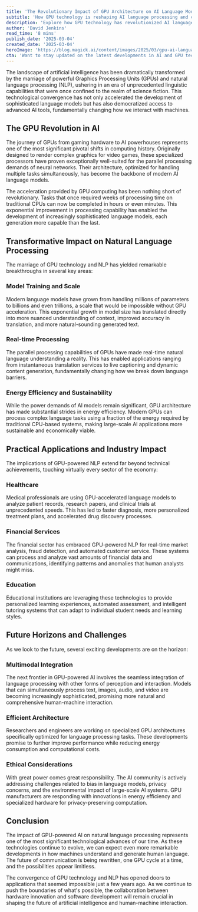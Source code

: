 ```yaml
---
title: 'The Revolutionary Impact of GPU Architecture on AI Language Models: Transforming the Future of Communication'
subtitle: 'How GPU technology is reshaping AI language processing and communication'
description: 'Explore how GPU technology has revolutionized AI language models, transforming everything from healthcare to education. This comprehensive look at the intersection of GPU architecture and natural language processing reveals the remarkable advances and future possibilities in AI-powered communication.'
author: 'David Jenkins'
read_time: '8 mins'
publish_date: '2025-03-04'
created_date: '2025-03-04'
heroImage: 'https://blog.magick.ai/content/images/2025/03/gpu-ai-language-processing.jpg'
cta: 'Want to stay updated on the latest developments in AI and GPU technology? Follow us on LinkedIn for expert insights and analysis that keep you ahead of the curve in the rapidly evolving world of artificial intelligence.'
---
```


The landscape of artificial intelligence has been dramatically transformed by the marriage of powerful Graphics Processing Units (GPUs) and natural language processing (NLP), ushering in an era of unprecedented linguistic capabilities that were once confined to the realm of science fiction. This technological convergence has not only accelerated the development of sophisticated language models but has also democratized access to advanced AI tools, fundamentally changing how we interact with machines.

## The GPU Revolution in AI

The journey of GPUs from gaming hardware to AI powerhouses represents one of the most significant pivotal shifts in computing history. Originally designed to render complex graphics for video games, these specialized processors have proven exceptionally well-suited for the parallel processing demands of neural networks. Their architecture, optimized for handling multiple tasks simultaneously, has become the backbone of modern AI language models.

The acceleration provided by GPU computing has been nothing short of revolutionary. Tasks that once required weeks of processing time on traditional CPUs can now be completed in hours or even minutes. This exponential improvement in processing capability has enabled the development of increasingly sophisticated language models, each generation more capable than the last.

## Transformative Impact on Natural Language Processing

The marriage of GPU technology and NLP has yielded remarkable breakthroughs in several key areas:

### Model Training and Scale
Modern language models have grown from handling millions of parameters to billions and even trillions, a scale that would be impossible without GPU acceleration. This exponential growth in model size has translated directly into more nuanced understanding of context, improved accuracy in translation, and more natural-sounding generated text.

### Real-time Processing
The parallel processing capabilities of GPUs have made real-time natural language understanding a reality. This has enabled applications ranging from instantaneous translation services to live captioning and dynamic content generation, fundamentally changing how we break down language barriers.

### Energy Efficiency and Sustainability
While the power demands of AI models remain significant, GPU architecture has made substantial strides in energy efficiency. Modern GPUs can process complex language tasks using a fraction of the energy required by traditional CPU-based systems, making large-scale AI applications more sustainable and economically viable.

## Practical Applications and Industry Impact

The implications of GPU-powered NLP extend far beyond technical achievements, touching virtually every sector of the economy:

### Healthcare
Medical professionals are using GPU-accelerated language models to analyze patient records, research papers, and clinical trials at unprecedented speeds. This has led to faster diagnosis, more personalized treatment plans, and accelerated drug discovery processes.

### Financial Services
The financial sector has embraced GPU-powered NLP for real-time market analysis, fraud detection, and automated customer service. These systems can process and analyze vast amounts of financial data and communications, identifying patterns and anomalies that human analysts might miss.

### Education
Educational institutions are leveraging these technologies to provide personalized learning experiences, automated assessment, and intelligent tutoring systems that can adapt to individual student needs and learning styles.

## Future Horizons and Challenges

As we look to the future, several exciting developments are on the horizon:

### Multimodal Integration
The next frontier in GPU-powered AI involves the seamless integration of language processing with other forms of perception and interaction. Models that can simultaneously process text, images, audio, and video are becoming increasingly sophisticated, promising more natural and comprehensive human-machine interaction.

### Efficient Architecture
Researchers and engineers are working on specialized GPU architectures specifically optimized for language processing tasks. These developments promise to further improve performance while reducing energy consumption and computational costs.

### Ethical Considerations
With great power comes great responsibility. The AI community is actively addressing challenges related to bias in language models, privacy concerns, and the environmental impact of large-scale AI systems. GPU manufacturers are responding with innovations in energy efficiency and specialized hardware for privacy-preserving computation.

## Conclusion

The impact of GPU-powered AI on natural language processing represents one of the most significant technological advances of our time. As these technologies continue to evolve, we can expect even more remarkable developments in how machines understand and generate human language. The future of communication is being rewritten, one GPU cycle at a time, and the possibilities appear limitless.

The convergence of GPU technology and NLP has opened doors to applications that seemed impossible just a few years ago. As we continue to push the boundaries of what's possible, the collaboration between hardware innovation and software development will remain crucial in shaping the future of artificial intelligence and human-machine interaction.
